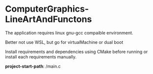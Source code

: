 # ComputerGraphics-LineArtAndFunctons

The application requires linux gnu-gcc compaible environment.

Better not use WSL, but go for virtualMachine or dual boot

Install requirements and dependencies using CMake before running or install each requirements manually.

**project-start-path**: /main.c
